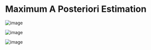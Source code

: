 # Maximum A Posteriori Estimation

![image](https://user-images.githubusercontent.com/60442877/192190994-0f48ebd5-8c48-4cf3-b0f5-0c84a2a74742.png)

![image](https://user-images.githubusercontent.com/60442877/192191025-7ce72f88-d713-4a85-a1e7-00ac2cfb39c8.png)

![image](https://user-images.githubusercontent.com/60442877/192191048-76a943df-e35f-4dd8-9e5e-a36ac05ecd7d.png)

